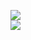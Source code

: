 [![](https://img.shields.io/badge/Made%20With-Github%20Spray-lightgrey.svg?style=for-the-badge&logo=github)](https://github.com/Annihil/github-spray#14910)  
[![](https://i.imgur.com/2DrTn0Z.gif)](https://github.com/Annihil/github-spray)